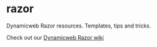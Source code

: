razor
=====

Dynamicweb Razor resources. Templates, tips and tricks.

Check out our [Dynamicweb Razor wiki](https://github.com/dynamicweb/razor/wiki/_pages)
